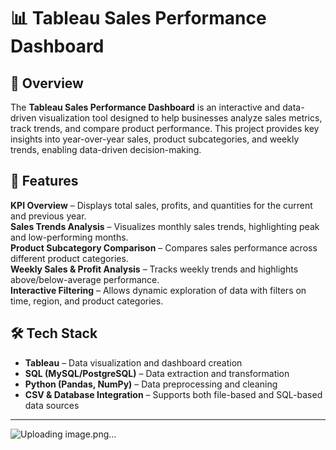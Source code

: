 # 📊 Tableau Sales Performance Dashboard

## 🚀 Overview
The **Tableau Sales Performance Dashboard** is an interactive and data-driven visualization tool designed to help businesses analyze sales metrics, track trends, and compare product performance. This project provides key insights into year-over-year sales, product subcategories, and weekly trends, enabling data-driven decision-making.

## 🎯 Features
**KPI Overview** – Displays total sales, profits, and quantities for the current and previous year.  
**Sales Trends Analysis** – Visualizes monthly sales trends, highlighting peak and low-performing months.  
**Product Subcategory Comparison** – Compares sales performance across different product categories.  
**Weekly Sales & Profit Analysis** – Tracks weekly trends and highlights above/below-average performance.  
**Interactive Filtering** – Allows dynamic exploration of data with filters on time, region, and product categories.  

## 🛠️ Tech Stack
- **Tableau** – Data visualization and dashboard creation  
- **SQL (MySQL/PostgreSQL)** – Data extraction and transformation  
- **Python (Pandas, NumPy)** – Data preprocessing and cleaning  
- **CSV & Database Integration** – Supports both file-based and SQL-based data sources  

---
![Uploading image.png…]()
